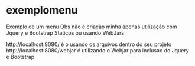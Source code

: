 # exemplomenu
Exemplo de um menu Obs não é criação minha apenas utilização com Jquery e Bootstrap Staticos ou usando WebJars

http://localhost:8080/ é o usando os arquivos dentro do seu projeto
http://localhost:8080/webjar é utilizando o Webjar para inclusao do Jquery e Bootstrap.
